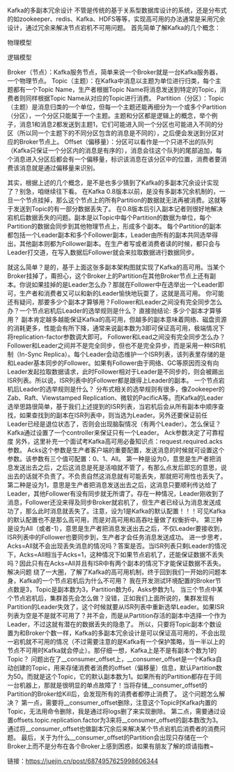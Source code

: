 Kafka的多副本冗余设计
不管是传统的基于关系型数据库设计的系统，还是分布式的如zookeeper、redis、Kafka、HDFS等等，实现高可用的办法通常是采用冗余设计，通过冗余来解决节点宕机不可用问题。
首先简单了解Kafka的几个概念：

物理模型


逻辑模型


Broker（节点）：Kafka服务节点，简单来说一个Broker就是一台Kafka服务器，一个物理节点。
Topic（主题）：在Kafka中消息以主题为单位进行归类，每个主题都有一个Topic Name，生产者根据Topic Name将消息发送到特定的Topic，消费者则同样根据Topic Name从对应的Topic进行消费。
Partition（分区）：Topic（主题）是消息归类的一个单位，但每一个主题还能再细分为一个或多个Partition（分区），一个分区只能属于一个主题。主题和分区都是逻辑上的概念，举个例子，消息1和消息2都发送到主题1，它们可能进入同一个分区也可能进入不同的分区（所以同一个主题下的不同分区包含的消息是不同的），之后便会发送到分区对应的Broker节点上。
Offset（偏移量）：分区可以看作是一个只进不出的队列（Kafka只保证一个分区内的消息是有序的），消息会往这个队列的尾部追加，每个消息进入分区后都会有一个偏移量，标识该消息在该分区中的位置，消费者要消费该消息就是通过偏移量来识别。

其实，根据上述的几个概念，是不是也多少猜到了Kafka的多副本冗余设计实现了？别急，咱继续往下看。
在Kafka 0.8版本以前，是没有多副本冗余机制的，一旦一个节点挂掉，那么这个节点上的所有Partition的数据就无法再被消费。这就等于发送到Topic的有一部分数据丢失了。
在0.8版本后引入副本记者则很好地解决宕机后数据丢失的问题。副本是以Topic中每个Partition的数据为单位，每个Partition的数据会同步到其他物理节点上，形成多个副本。
每个Partition的副本都包括一个Leader副本和多个Follower副本，Leader由所有的副本共同选举得出，其他副本则都为Follower副本。在生产者写或者消费者读的时候，都只会与Leader打交道，在写入数据后Follower就会来拉取数据进行数据同步。

就这么简单？是的，基于上面这张多副本架构图就实现了Kafka的高可用。当某个Broker挂掉了，甭担心，这个Broker上的Partition在其他Broker节点上还有副本。你说如果挂掉的是Leader怎么办？那就在Follower中在选举出一个Leader即可，生产者和消费者又可以和新的Leader愉快地玩耍了，这就是高可用。
你可能还有疑问，那要多少个副本才算够用？Follower和Leader之间没有完全同步怎么办？一个节点宕机后Leader的选举规则是什么？
直接抛结论:
多少个副本才算够用？ 副本肯定越多越能保证Kafka的高可用，但越多的副本意味着网络、磁盘资源的消耗更多，性能会有所下降，通常来说副本数为3即可保证高可用，极端情况下将replication-factor参数调大即可。
Follower和Lead之间没有完全同步怎么办？ Follower和Leader之间并不是完全同步，但也不是完全异步，而是采用一种ISR机制（In-Sync Replica）。每个Leader会动态维护一个ISR列表，该列表里存储的是和Leader基本同步的Follower。如果有Follower由于网络、GC等原因而没有向Leader发起拉取数据请求，此时Follower相对于Leader是不同步的，则会被踢出ISR列表。所以说，ISR列表中的Follower都是跟得上Leader的副本。
一个节点宕机后Leader的选举规则是什么？ 分布式相关的选举规则有很多，像Zookeeper的Zab、Raft、Viewstamped Replication、微软的PacificA等。而Kafka的Leader选举思路很简单，基于我们上述提到的ISR列表，当宕机后会从所有副本中顺序查找，如果查找到的副本在ISR列表中，则当选为Leader。另外还要保证前任Leader已经是退位状态了，否则会出现脑裂情况（有两个Leader）。怎么保证？Kafka通过设置了一个controller来保证只有一个Leader。
Ack参数决定了可靠程度
另外，这里补充一个面试考Kafka高可用必备知识点：request.required.acks参数。
Acks这个参数是生产者客户端的重要配置，发送消息的时候就可设置这个参数。该参数有三个值可配置：0、1、All。
第一种是设为0，意思是生产者把消息发送出去之后，之后这消息是死是活咱就不管了，有那么点发后即忘的意思，说出去的话就不负责了。不负责自然这消息就有可能丢失，那就把可用性也丢失了。
第二种是设为1，意思是生产者把消息发送出去之后，这消息只要顺利传达给了Leader，其他Follower有没有同步就无所谓了。存在一种情况，Leader刚收到了消息，Follower还没来得及同步Broker就宕机了，但生产者已经认为消息发送成功了，那么此时消息就丢失了。注意，设为1是Kafka的默认配置！！！可见Kafka的默认配置也不是那么高可用，而是对高可用和高吞吐量做了权衡折中。
第三种是设为All（或者-1），意思是生产者把消息发送出去之后，不仅Leader要接收到，ISR列表中的Follower也要同步到，生产者才会任务消息发送成功。
进一步思考，Acks=All就不会出现丢失消息的情况吗？答案是否。当ISR列表只剩Leader的情况下，Acks=All相当于Acks=1，这种情况下如果节点宕机了，还能保证数据不丢失吗？因此只有在Acks=All并且有ISR中有两个副本的情况下才能保证数据不丢失。
解决问题
绕了一大圈，了解了Kafka的高可用机制，终于回到我们一开始的问题本身，Kafka的一个节点宕机后为什么不可用？
我在开发测试环境配置的Broker节点数是3，Topic是副本数为3，Partition数为6，Asks参数为1。
当三个节点中某个节点宕机后，集群首先会怎么做？没错，正如我们上面所说的，集群发现有Partition的Leader失效了，这个时候就要从ISR列表中重新选举Leader。如果ISR列表为空是不是就不可用了？并不会，而是从Partition存活的副本中选择一个作为Leader，不过这就有潜在的数据丢失的隐患了。
所以，只要将Topic副本个数设置为和Broker个数一样，Kafka的多副本冗余设计是可以保证高可用的，不会出现一宕机就不可用的情况（不过需要注意的是Kafka有一个保护策略，当一半以上的节点不可用时Kafka就会停止）。那仔细一想，Kafka上是不是有副本个数为1的Topic？
问题出在了__consumer_offset上，__consumer_offset是一个Kafka自动创建的Topic，用来存储消费者消费的offset（偏移量）信息，默认Partition数为50。而就是这个Topic，它的默认副本数为1。如果所有的Partition都存在于同一台机器上，那就是很明显的单点故障了！当将存储__consumer_offset的Partition的Broker给Kill后，会发现所有的消费者都停止消费了。
这个问题怎么解决？
第一点，需要将__consumer_offset删除，注意这个Topic时Kafka内置的Topic，无法用命令删除，我是通过将logs删了来实现删除。
第二点，需要通过设置offsets.topic.replication.factor为3来将__consumer_offset的副本数改为3。
通过将__consumer_offset也做副本冗余后来解决某个节点宕机后消费者的消费问题。
最后，关于为什么__consumer_offset的Partition会出现只存储在一个Broker上而不是分布在各个Broker上感到困惑，如果有朋友了解的烦请指教~

链接：https://juejin.cn/post/6874957625998606344
